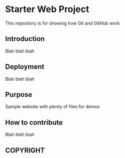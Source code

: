 # Starter Web Project

This repository is for showing how Git and GitHub work

## Introduction

Blah blah blah

## Deployment

Blah blah blah

## Purpose

Sample website with plenty of files for demos

## How to contribute

Blah blah blah

## COPYRIGHT
